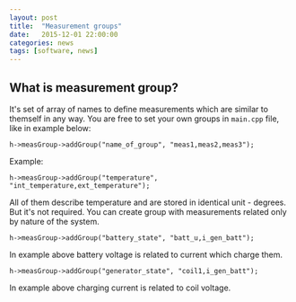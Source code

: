 ```yaml
---
layout: post
title:  "Measurement groups"
date:   2015-12-01 22:00:00
categories: news
tags: [software, news]
---
```


What is measurement group?
--------------------------

It's set of array of names to define measurements which are similar to themself in
any way. You are free to set your own groups in `main.cpp` file, like in example below:

```
h->measGroup->addGroup("name_of_group", "meas1,meas2,meas3");
```

Example:

```
h->measGroup->addGroup("temperature", "int_temperature,ext_temperature");
```

All of them describe temperature and are stored in identical unit - degrees.
But it's not required. You can create group with measurements related only
by nature of the system.

```
h->measGroup->addGroup("battery_state", "batt_u,i_gen_batt");
```

In example above battery voltage is related to current which charge them.

```
h->measGroup->addGroup("generator_state", "coil1,i_gen_batt");
```

In example above charging current is related to coil voltage.
